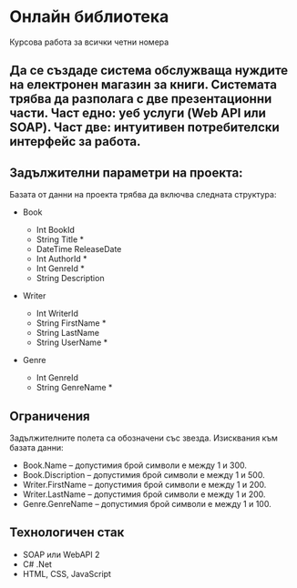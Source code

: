 # Онлайн библиотека
Курсова работа за всички четни номера


## Да се създаде система обслужваща нуждите на електронен магазин за книги. Системата трябва да разполага с две презентационни части. Част едно: уеб услуги (Web API или SOAP). Част две: интуитивен потребителски интерфейс за работа.



## Задължителни параметри на проекта:
Базата от данни на проекта трябва да включва следната структура:
- Book
  - Int BookId
  - String Title *
  - DateTime ReleaseDate
  - Int AuthorId *
  - Int GenreId *
  - String Description

- Writer
  - Int WriterId
  - String FirstName *
  - String LastName
  - String UserName *

- Genre
  - Int GenreId
  - String GenreName *

  

## Ограничения
Задължителните полета са обозначени със звезда. Изисквания към базата данни:
* Book.Name – допустимия брой символи е между 1 и 300.
* Book.Discription – допустимия брой символи е между 1 и 500.
* Writer.FirstName – допустимия брой символи е между 1 и 200.
* Writer.LastName – допустимия брой символи е между 1 и 200.
* Genre.GenreName – допустимия брой символи е между 1 и 100.
  

  
## Технологичен стак
- SOAP или WebAPI 2
- C# .Net
- HTML, CSS, JavaScript